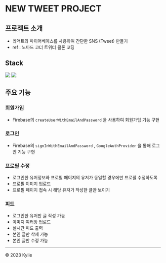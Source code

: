 # NEW TWEET PROJECT

## 프로젝트 소개
- 리액트와 파이어베이스를 사용하여 간단한 SNS (Tweet) 만들기
- ref : 노마드 코더 트위터 클론 코딩

## Stack
<img src="https://img.shields.io/badge/React-61DAFB?style=flat-square&logo=React&logoColor=white"/>
<img src="https://img.shields.io/badge/Firebase-FFCA28?style=flat-square&logo=Firebase&logoColor=white"/>

## 주요 기능
### 회원가입
- Firebase의 `createUserWithEmailAndPassword` 을 사용하여 회원가입 기능 구현
### 로그인
- Firebase의  `signInWithEmailAndPassword` , `GoogleAuthProvider` 을 통해 로그인 기능 구현

### 프로필 수정
- 로그인한 유저정보와 프로필 페이지의 유저가 동일할 경우에만 프로필 수정하도록
- 프로필 이미지 업로드 
- 프로필 페이지 접속 시 해당 유저가 작성한 글만 보이기

### 피드
- 로그인한 유저만 글 작성 가능
- 이미지 여러장 업로드 
- 실시간 피드 출력
- 본인 글만 삭제 가능
- 본인 글만 수정 가능

---
© 2023 Kylie